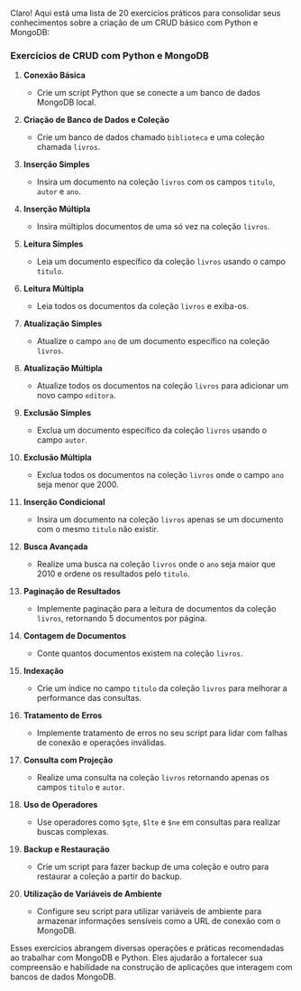 Claro! Aqui está uma lista de 20 exercícios práticos para consolidar seus conhecimentos sobre a criação de um CRUD básico com Python e MongoDB:

### Exercícios de CRUD com Python e MongoDB

1. **Conexão Básica**
    - Crie um script Python que se conecte a um banco de dados MongoDB local.

2. **Criação de Banco de Dados e Coleção**
    - Crie um banco de dados chamado `biblioteca` e uma coleção chamada `livros`.

3. **Inserção Simples**
    - Insira um documento na coleção `livros` com os campos `titulo`, `autor` e `ano`.

4. **Inserção Múltipla**
    - Insira múltiplos documentos de uma só vez na coleção `livros`.

5. **Leitura Simples**
    - Leia um documento específico da coleção `livros` usando o campo `titulo`.

6. **Leitura Múltipla**
    - Leia todos os documentos da coleção `livros` e exiba-os.

7. **Atualização Simples**
    - Atualize o campo `ano` de um documento específico na coleção `livros`.

8. **Atualização Múltipla**
    - Atualize todos os documentos na coleção `livros` para adicionar um novo campo `editora`.

9. **Exclusão Simples**
    - Exclua um documento específico da coleção `livros` usando o campo `autor`.

10. **Exclusão Múltipla**
    - Exclua todos os documentos na coleção `livros` onde o campo `ano` seja menor que 2000.

11. **Inserção Condicional**
    - Insira um documento na coleção `livros` apenas se um documento com o mesmo `titulo` não existir.

12. **Busca Avançada**
    - Realize uma busca na coleção `livros` onde o `ano` seja maior que 2010 e ordene os resultados pelo `titulo`.

13. **Paginação de Resultados**
    - Implemente paginação para a leitura de documentos da coleção `livros`, retornando 5 documentos por página.

14. **Contagem de Documentos**
    - Conte quantos documentos existem na coleção `livros`.

15. **Indexação**
    - Crie um índice no campo `titulo` da coleção `livros` para melhorar a performance das consultas.

16. **Tratamento de Erros**
    - Implemente tratamento de erros no seu script para lidar com falhas de conexão e operações inválidas.

17. **Consulta com Projeção**
    - Realize uma consulta na coleção `livros` retornando apenas os campos `titulo` e `autor`.

18. **Uso de Operadores**
    - Use operadores como `$gte`, `$lte` e `$ne` em consultas para realizar buscas complexas.

19. **Backup e Restauração**
    - Crie um script para fazer backup de uma coleção e outro para restaurar a coleção a partir do backup.

20. **Utilização de Variáveis de Ambiente**
    - Configure seu script para utilizar variáveis de ambiente para armazenar informações sensíveis como a URL de conexão com o MongoDB.

Esses exercícios abrangem diversas operações e práticas recomendadas ao trabalhar com MongoDB e Python. Eles ajudarão a fortalecer sua compreensão e habilidade na construção de aplicações que interagem com bancos de dados MongoDB.